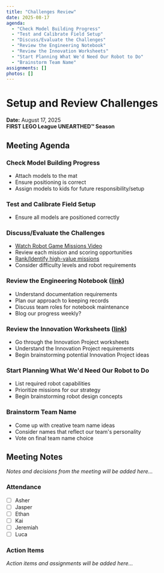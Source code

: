 ```yaml
---
title: "Challenges Review"
date: 2025-08-17
agenda:
  - "Check Model Building Progress"
  - "Test and Calibrate Field Setup"
  - "Discuss/Evaluate the Challenges"
  - "Review the Engineering Notebook"
  - "Review the Innovation Worksheets"
  - "Start Planning What We'd Need Our Robot to Do"
  - "Brainstorm Team Name"
assignments: []
photos: []
---
```


# Setup and Review Challenges
**Date:** August 17, 2025  
**FIRST LEGO League UNEARTHED™ Season**

## Meeting Agenda

### Check Model Building Progress
- Attach models to the mat
- Ensure positioning is correct
- Assign models to kids for future responsibility/setup

### Test and Calibrate Field Setup
- Ensure all models are positioned correctly

### Discuss/Evaluate the Challenges
- [Watch Robot Game Missions Video](https://youtu.be/ErDj8myI_Tg)
- Review each mission and scoring opportunities
- [Rank/Identify high-value missions](https://docs.google.com/spreadsheets/d/16GoX7ViYFpjIp-rWnRepenPGJnRnlhobnPAYEqyGCG0/edit?gid=1372039276#gid=1372039276)
- Consider difficulty levels and robot requirements

### Review the Engineering Notebook ([link](https://firstinspires.blob.core.windows.net/fll/challenge/2025-26/fll-challenge-unearthed-en.pdf))
- Understand documentation requirements
- Plan our approach to keeping records
- Discuss team roles for notebook maintenance
- Blog our progress weekly?

### Review the Innovation Worksheets ([link](https://docs.google.com/presentation/d/1FzwarsVui1aHNld41dREQT0h-MdO2Zq48Fb6U-nSf3A/edit?slide=id.ge3c0b7bd8d_0_188#slide=id.ge3c0b7bd8d_0_188))
- Go through the Innovation Project worksheets
- Understand the Innovation Project requirements
- Begin brainstorming potential Innovation Project ideas

### Start Planning What We'd Need Our Robot to Do
- List required robot capabilities
- Prioritize missions for our strategy
- Begin brainstorming robot design concepts

### Brainstorm Team Name
- Come up with creative team name ideas
- Consider names that reflect our team's personality
- Vote on final team name choice

## Meeting Notes

*Notes and decisions from the meeting will be added here...*

### Attendance
- [ ] Asher
- [ ] Jasper  
- [ ] Ethan
- [ ] Kai
- [ ] Jeremiah
- [ ] Luca

### Action Items
*Action items and assignments will be added here...*